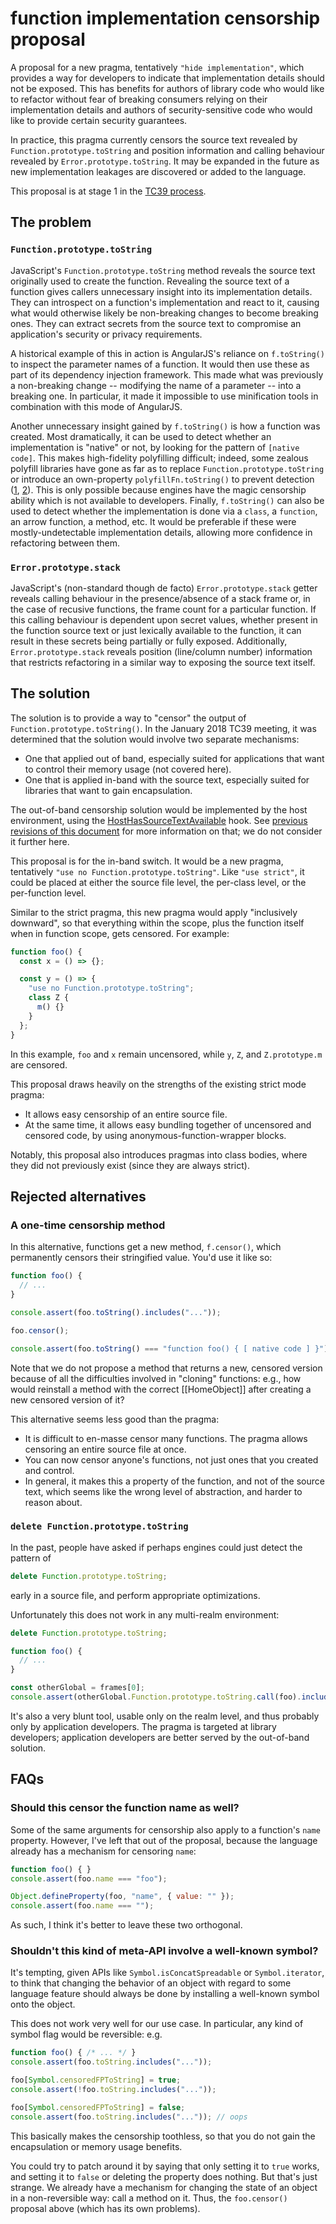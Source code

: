 # function implementation censorship proposal

A proposal for a new pragma, tentatively `"hide implementation"`, which provides a way for developers to indicate that implementation details should not be exposed. This has benefits for authors of library code who would like to refactor without fear of breaking consumers relying on their implementation details and authors of security-sensitive code who would like to provide certain security guarantees.

In practice, this pragma currently censors the source text revealed by `Function.prototype.toString` and position information and calling behaviour revealed by `Error.prototype.toString`. It may be expanded in the future as new implementation leakages are discovered or added to the language.

This proposal is at stage 1 in the [TC39 process](https://tc39.github.io/process-document/).

## The problem

### `Function.prototype.toString`

JavaScript's `Function.prototype.toString` method reveals the source text originally used to create the function. Revealing the source text of a function gives callers unnecessary insight into its implementation details. They can introspect on a function's implementation and react to it, causing what would otherwise likely be non-breaking changes to become breaking ones. They can extract secrets from the source text to compromise an application's security or privacy requirements.

A historical example of this in action is AngularJS's reliance on `f.toString()` to inspect the parameter names of a function. It would then use these as part of its dependency injection framework. This made what was previously a non-breaking change -- modifying the name of a parameter -- into a breaking one. In particular, it made it impossible to use minification tools in combination with this mode of AngularJS.

Another unnecessary insight gained by `f.toString()` is how a function was created. Most dramatically, it can be used to detect whether an implementation is "native" or not, by looking for the pattern of `[native code]`. This makes high-fidelity polyfilling difficult; indeed, some zealous polyfill libraries have gone as far as to replace `Function.prototype.toString` or introduce an own-property `polyfillFn.toString()` to prevent detection ([1](https://github.com/zloirock/core-js/blob/9f051803760c02b306aae2595621bb7ef698fc29/modules/_redefine.js#L28), [2](https://github.com/paulmillr/es6-shim/blob/8d7aec1403751686dbbd3c4fa13a7bb584a75bf3/es6-shim.js#L139)). This is only possible because engines have the magic censorship ability which is not available to developers. Finally, `f.toString()` can also be used to detect whether the implementation is done via a `class`, a `function`, an arrow function, a method, etc. It would be preferable if these were mostly-undetectable implementation details, allowing more confidence in refactoring between them.

### `Error.prototype.stack`

JavaScript's (non-standard though de facto) `Error.prototype.stack` getter reveals calling behaviour in the presence/absence of a stack frame or, in the case of recusive functions, the frame count for a particular function. If this calling behaviour is dependent upon secret values, whether present in the function source text or just lexically available to the function, it can result in these secrets being partially or fully exposed. Additionally, `Error.prototype.stack` reveals position (line/column number) information that restricts refactoring in a similar way to exposing the source text itself.

## The solution

The solution is to provide a way to "censor" the output of `Function.prototype.toString()`. In the January 2018 TC39 meeting, it was determined that the solution would involve two separate mechanisms:

* One that applied out of band, especially suited for applications that want to control their memory usage (not covered here).
* One that is applied in-band with the source text, especially suited for libraries that want to gain encapsulation.

The out-of-band censorship solution would be implemented by the host environment, using the [HostHasSourceTextAvailable](https://tc39.github.io/Function-prototype-toString-revision/#proposal-sec-hosthassourcetextavailable) hook. See [previous revisions of this document](https://github.com/domenic/proposal-function-prototype-tostring-censorship/blob/134802869ce99933973e9b8c19d7fd99a92a352f/README.md#an-external-to-javascript-switch) for more information on that; we do not consider it further here.

This proposal is for the in-band switch. It would be a new pragma, tentatively `"use no Function.prototype.toString"`. Like `"use strict"`, it could be placed at either the source file level, the per-class level, or the per-function level.

Similar to the strict pragma, this new pragma would apply "inclusively downward", so that everything within the scope, plus the function itself when in function scope, gets censored. For example:

```js
function foo() {
  const x = () => {};

  const y = () => {
    "use no Function.prototype.toString";
    class Z {
      m() {}
    }
  };
}
```

In this example, `foo` and `x` remain uncensored, while `y`, `Z`, and `Z.prototype.m` are censored.

This proposal draws heavily on the strengths of the existing strict mode pragma:

* It allows easy censorship of an entire source file.
* At the same time, it allows easy bundling together of uncensored and censored code, by using anonymous-function-wrapper blocks.

Notably, this proposal also introduces pragmas into class bodies, where they did not previously exist (since they are always strict).

## Rejected alternatives

### A one-time censorship method

In this alternative, functions get a new method, `f.censor()`, which permanently censors their stringified value. You'd use it like so:

```js
function foo() {
  // ...
}

console.assert(foo.toString().includes("..."));

foo.censor();

console.assert(foo.toString() === "function foo() { [ native code ] }");
```

Note that we do not propose a method that returns a new, censored version because of all the difficulties involved in "cloning" functions: e.g., how would reinstall a method with the correct [[HomeObject]] after creating a new censored version of it?

This alternative seems less good than the pragma:

* It is difficult to en-masse censor many functions. The pragma allows censoring an entire source file at once.
* You can now censor anyone's functions, not just ones that you created and control.
* In general, it makes this a property of the function, and not of the source text, which seems like the wrong level of abstraction, and harder to reason about.

### `delete Function.prototype.toString`

In the past, people have asked if perhaps engines could just detect the pattern of

```js
delete Function.prototype.toString;
```

 early in a source file, and perform appropriate optimizations.

 Unfortunately this does not work in any multi-realm environment:

```js
delete Function.prototype.toString;

function foo() {
  // ...
}

const otherGlobal = frames[0];
console.assert(otherGlobal.Function.prototype.toString.call(foo).includes("..."));
```

It's also a very blunt tool, usable only on the realm level, and thus probably only by application developers. The pragma is targeted at library developers; application developers are better served by the out-of-band solution.

## FAQs

### Should this censor the function name as well?

Some of the same arguments for censorship also apply to a function's `name` property. However, I've left that out of the proposal, because the language already has a mechanism for censoring `name`:

```js
function foo() { }
console.assert(foo.name === "foo");

Object.defineProperty(foo, "name", { value: "" });
console.assert(foo.name === "");
```

As such, I think it's better to leave these two orthogonal.

### Shouldn't this kind of meta-API involve a well-known symbol?

It's tempting, given APIs like `Symbol.isConcatSpreadable` or `Symbol.iterator`, to think that changing the behavior of an object with regard to some language feature should always be done by installing a well-known symbol onto the object.

This does not work very well for our use case. In particular, any kind of symbol flag would be reversible: e.g.

```js
function foo() { /* ... */ }
console.assert(foo.toString.includes("..."));

foo[Symbol.censoredFPToString] = true;
console.assert(!foo.toString.includes("..."));

foo[Symbol.censoredFPToString] = false;
console.assert(foo.toString.includes("...")); // oops
```

This basically makes the censorship toothless, so that you do not gain the encapsulation or memory usage benefits.

You could try to patch around it by saying that only setting it to `true` works, and setting it to `false` or deleting the property does nothing. But that's just strange. We already have a mechanism for changing the state of an object in a non-reversible way: call a method on it. Thus, the `foo.censor()` proposal above (which has its own problems).
